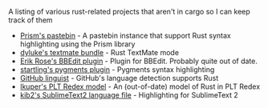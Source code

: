 A listing of various rust-related projects that aren't in cargo so I can keep track of them

* [Prism's pastebin](http://kib2.free.fr/pastebin) - A pastebin instance that support Rust syntax highlighting using the Prism library
* [dyluke's textmate bundle](https://github.com/DylanLukes/Rust.tmbundle) - Rust TextMate mode
* [Erik Rose's BBEdit plugin](https://github.com/erikrose/rust-bbedit-plugin) - Plugin for BBEdit. Probably quite out of date.
* [startling's pygments plugin](https://github.com/startling/pygments-rust) - Pygments syntax highlighting
* [GitHub linguist](https://github.com/github/linguist) - GitHub's language detection supports Rust
* [lkuper's PLT Redex model](https://github.com/github/linguist) - An (out-of-date) model of Rust in PLT Redex
* [kib2's SublimeText2 language file](http://kib2.free.fr/Falcon/blog/25-01-2012-SublimeText2-Rust.html) - Highlighting for SublimeText 2
